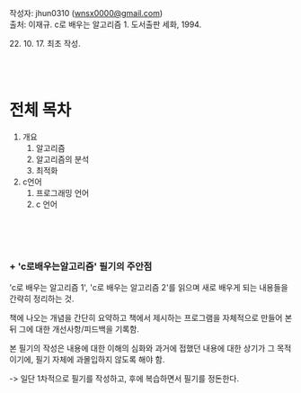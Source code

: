 작성자: jhun0310 (wnsx0000@gmail.com)<br>
출처: 이재규. c로 배우는 알고리즘 1. 도서출판 세화, 1994.

22\. 10\. 17\. 최초 작성.

<br>
<br>

# 전체 목차

1. 개요
    1. 알고리즘
    2. 알고리즘의 분석
    3. 최적화
2. c언어
    1. 프로그래밍 언어
    2. c 언어

<br>
<br>
<br>

### + 'c로배우는알고리즘' 필기의 주안점

'c로 배우는 알고리즘 1', 'c로 배우는 알고리즘 2'를 읽으며 새로 배우게 되는 내용들을 간략히 정리하는 것.

책에 나오는 개념을 간단히 요약하고 책에서 제시하는 프로그램을 자체적으로 만들어 본 뒤 그에 대한 개선사항/피드백을 기록함.

본 필기의 작성은 내용에 대한 이해의 심화와 과거에 접했던 내용에 대한 상기가 그 목적이기에, 필기 자체에 과몰입하지 않도록 해야 함.

-> 일단 1차적으로 필기를 작성하고, 후에 복습하면서 필기를 정돈한다.